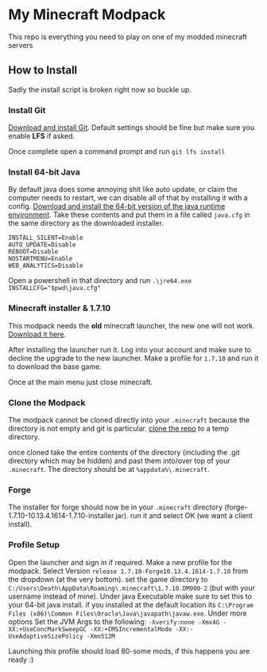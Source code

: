 # My Minecraft Modpack

This repo is everything you need to play on one of my modded minecraft servers

## How to Install

Sadly the install script is broken right now so buckle up.

### Install Git

[Download and install Git](https://gitforwindows.org/). Default settings should be fine but make sure you enable **LFS** if asked.

Once complete open a command prompt and run `git lfs install`

### Install 64-bit Java

By default java does some annoying shit like auto update, or claim the computer needs to restart, we can disable all of that by installing it with a config. [Download and install the 64-bit version of the java runtime environment](https://javadl.oracle.com/webapps/download/AutoDL?BundleId=245807_df5ad55fdd604472a86a45a217032c7d). Take these contents and put them in a file called `java.cfg` in the same directory as the downloaded installer.
```
INSTALL_SILENT=Enable
AUTO_UPDATE=Disable
REBOOT=Disable
NOSTARTMENU=Enable
WEB_ANALYTICS=Disable
```
Open a powershell in that directory and run `.\jre64.exe INSTALLCFG="$pwd\java.cfg"`

### Minecraft installer & 1.7.10

This modpack needs the **old** minecraft launcher, the new one will not work. [Download it here](https://launcher.mojang.com/download/MinecraftInstaller.msi). 

After installing the launcher run it. Log into your account and make sure to decline the upgrade to the new launcher. Make a profile for `1.7.10` and run it to download the base game. 

Once at the main menu just close minecraft.

### Clone the Modpack

The modpack cannot be cloned directly into your `.minecraft` because the directory is not empty and git is particular. [clone the repo](https://github.com/KevinUre/Minecraft1.7.10-SMP2) to a temp directory. 

once cloned take the entire contents of the directory (including the .git directory which may be hidden) and past them into/over top of your `.minecraft`. The directory should be at `%appdata%\.minecraft`.

### Forge 

The installer for forge should now be in your `.minecraft` directory (forge-1.7.10-10.13.4.1614-1.7.10-installer.jar). run it and select OK (we want a client install).

### Profile Setup

Open the launcher and sign in if required. Make a new profile for the modpack. Select Version `release 1.7.10-Forge10.13.4.1614-1.7.10` from the dropdown (at the very bottom). set the game directory to `C:/Users\Death\AppData\Roaming\.minecraft\1.7.10.DM900-2` (but with your username instead of mine). Under java Executable make sure to set this to your 64-bit java install. if you installed at the default location its `C:\Program Files (x86)\Common Files\Oracle\Java\javapath\javaw.exe`. Under more options Set the JVM Args to the following: `-Xverify:none -Xmx4G -XX:+UseConcMarkSweepGC -XX:+CMSIncrementalMode -XX:-UseAdaptiveSizePolicy -Xmn512M`

Launching this profile should load 80-some mods, if this happens you are ready :)

